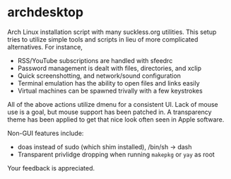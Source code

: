 # archdesktop

Arch Linux installation script with many suckless.org utilities. This setup tries to utilize simple tools and scripts in lieu of more complicated alternatives. For instance,<br>

* RSS/YouTube subscriptions are handled with sfeedrc
* Password management is dealt with files, directories, and xclip
* Quick screenshotting, and network/sound configuration
* Terminal emulation has the ability to open files and links easily
* Virtual machines can be spawned trivally with a few keystrokes

All of the above actions utilize dmenu for a consistent UI. Lack of mouse use is a goal, but mouse support has been patched in. A transparency theme has been applied to get that nice look often seen in Apple software.<br>

Non-GUI features include:<br>
* doas instead of sudo (which shim installed), /bin/sh -> dash
* Transparent privlidge dropping when running `makepkg` or `yay` as root

Your feedback is appreciated.
